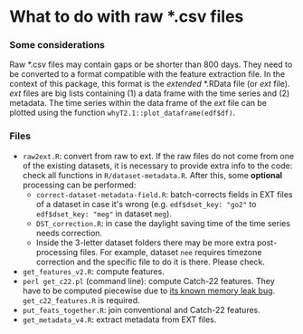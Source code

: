 # What to do with raw *.csv files

### Some considerations

Raw *.csv files may contain gaps or be shorter than 800 days. They need to be converted to a format compatible with the feature extraction file. In the context of this package, this format is the _extended_ *.RData file (or _ext_ file). _ext_ files are big lists containing (1) a data frame with the time series and (2) metadata. The time series within the data frame of the _ext_ file can be plotted using the function ``whyT2.1::plot_dataframe(edf$df)``.

### Files
* ``raw2ext.R``: convert from raw to ext. If the raw files do not come from one of the existing datasets, it is necessary to provide extra info to the code: check all functions in ``R/dataset-metadata.R``. After this, some **optional** processing can be performed:
	* ``correct-dataset-metadata-field.R``: batch-corrects fields in EXT files of a dataset in case it's wrong (e.g. ``edf$dset_key: "go2"`` to ``edf$dset_key: "meg"`` in dataset ``meg``).
	* ``DST_correction.R``: in case the daylight saving time of the time series needs correction.
	* Inside the 3-letter dataset folders there may be more extra post-processing files. For example, dataset ``nee`` requires timezone correction and the specific file to do it is there. Please check.
* ``get_features_v2.R``: compute features.
* ``perl get_c22.pl`` (command line): compute Catch-22 features. They have to be computed piecewise due to [its known memory leak bug](https://github.com/chlubba/catch22/issues/4). ``get_c22_features.R`` is required.
* ``put_feats_together.R``: join conventional and Catch-22 features.
* ``get_metadata_v4.R``: extract metadata from EXT files.